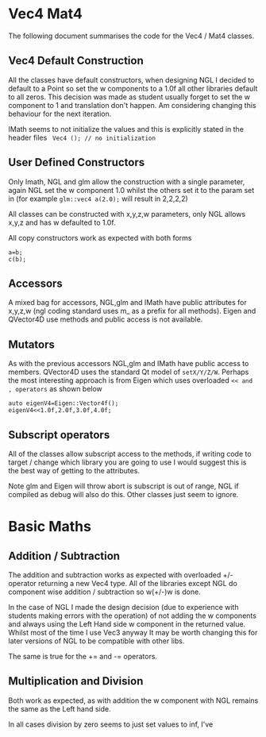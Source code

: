 # Vec4 Mat4 

The following document summarises the code for the Vec4 / Mat4 classes.

## Vec4 Default Construction

All the classes have default constructors, when designing NGL I decided to default to a Point so set the w components to a 1.0f all other libraries default to all zeros. This decision was made as student usually forget to set the w component to 1 and translation don't happen. Am considering changing this behaviour for the next iteration. 

IMath seems to not initialize the values and this is explicitly stated in the header files ``` Vec4 ();	// no initialization```

## User Defined Constructors

Only Imath, NGL and glm allow the construction with a single parameter, again NGL set the w component 1.0 whilst the others set it to the param set in (for example ```glm::vec4 a(2.0);``` will result in 2,2,2,2)

All classes can be constructed with x,y,z,w parameters, only NGL allows x,y,z and has w defaulted to 1.0f.

All copy constructors work as expected with both forms
```
a=b;
c(b);
```

## Accessors

A mixed bag for accessors, NGL,glm and IMath have public attributes for x,y,z,w (ngl coding standard uses m_ as a prefix for all methods). Eigen and QVector4D use methods and public access is not available. 

## Mutators

As with the previous accessors NGL,glm and IMath have public access to members. QVector4D uses the standard Qt model of ```setX/Y/Z/W```. Perhaps the most interesting approach is from Eigen which uses overloaded ```<< and , operators``` as shown below

```
auto eigenV4=Eigen::Vector4f();
eigenV4<<1.0f,2.0f,3.0f,4.0f;
```

## Subscript operators 

All of the classes allow subscript access to the methods, if writing code to target / change which library you are going to use I would suggest this is the best way of getting to the attributes.

Note glm and Eigen will throw abort is subscript is out of range, NGL if compiled as debug will also do this. Other classes just seem to ignore.

# Basic Maths

## Addition / Subtraction

The addition and subtraction works as expected with overloaded +/- operator returning a new Vec4 type. All of the libraries except NGL do component wise addition / subtraction so w(+/-)w is done.

In the case of NGL I made the design decision (due to experience with students making errors with the operation) of not adding the w components and always using the Left Hand side w component in the returned value. Whilst most of the time I use Vec3 anyway It may be worth changing this for later versions of NGL to be compatible with other libs.

The same is true for the += and -= operators.

## Multiplication and Division

Both work as expected, as with addition the w component with NGL remains the same as the Left hand side.

In all cases division by zero seems to just set values to inf, I've 


